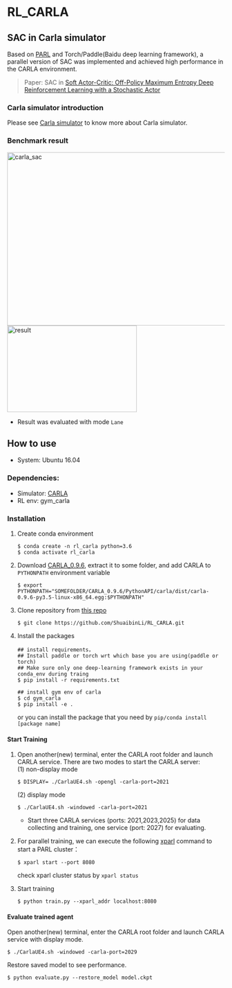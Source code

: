 # RL_CARLA
## SAC in Carla simulator
Based on [PARL](https://github.com/PaddlePaddle/PARL) and Torch/Paddle(Baidu deep learning framework), 
a parallel version of SAC was implemented and achieved high performance in the CARLA environment.
> Paper: SAC in [Soft Actor-Critic: Off-Policy Maximum Entropy Deep Reinforcement Learning with a Stochastic Actor](https://arxiv.org/abs/1801.01290)

### Carla simulator introduction
Please see [Carla simulator](https://github.com/carla-simulator/carla/releases/tag/0.9.6) to know more about Carla simulator.

### Benchmark result
<img src=".benchmark/carla_sac.png" width = "1100" height ="400" alt="carla_sac"/>
<img src=".benchmark/Lane_bend.gif" width = "300" height ="200" alt="result"/>

+ Result was evaluated with mode `Lane`

## How to use
+ System: Ubuntu 16.04
### Dependencies:
+ Simulator: [CARLA](https://github.com/carla-simulator/carla/releases/tag/0.9.6)
+ RL env: gym_carla
### Installation 
1. Create conda environment
    ```env
    $ conda create -n rl_carla python=3.6
    $ conda activate rl_carla
    ```
2. Download [CARLA_0.9.6](https://github.com/carla-simulator/carla/releases/tag/0.9.6), 
   extract it to some folder, and add CARLA to `PYTHONPATH` environment variable
   ```
   $ export PYTHONPATH="SOMEFOLDER/CARLA_0.9.6/PythonAPI/carla/dist/carla-0.9.6-py3.5-linux-x86_64.egg:$PYTHONPATH"
   ```
3. Clone repository from [this repo](https://github.com/ShuaibinLi/RL_CARLA.git)
    ```clone
    $ git clone https://github.com/ShuaibinLi/RL_CARLA.git
    ```
4. Install the packages
    ```
    ## install requirements，
    ## Install paddle or torch wrt which base you are using(paddle or torch)
    ## Make sure only one deep-learning framework exists in your conda_env during traing
    $ pip install -r requirements.txt
    
    ## install gym env of carla
    $ cd gym_carla
    $ pip install -e .
    ```
   or you can install the package that you need by `pip/conda install [package name]`

#### Start Training
1. Open another(new) terminal, enter the CARLA root folder and launch CARLA service. 
   There are two modes to start the CARLA server: <br>
   (1) non-display mode
    ```start env
    $ DISPLAY= ./CarlaUE4.sh -opengl -carla-port=2021
    ```
   (2) display mode
   ```start_env
   $ ./CarlaUE4.sh -windowed -carla-port=2021
   ```
   + Start three CARLA services (ports: 2021,2023,2025) for data collecting and training, 
     one service (port: 2027) for evaluating.
     
2. For parallel training, we can execute the following [xparl](https://parl.readthedocs.io/en/stable/parallel_training/setup.html) command to start a PARL cluster：
   ```Parallelization
   $ xparl start --port 8080
   ```
   check xparl cluster status by `xparl status`

3. Start training
   ```train
   $ python train.py --xparl_addr localhost:8080
   ```
#### Evaluate trained agent
 Open another(new) terminal, enter the CARLA root folder and launch CARLA service with display mode. 
 ```start_test
 $ ./CarlaUE4.sh -windowed -carla-port=2029
 ```
 Restore saved model to see performance.
 ```
 $ python evaluate.py --restore_model model.ckpt
